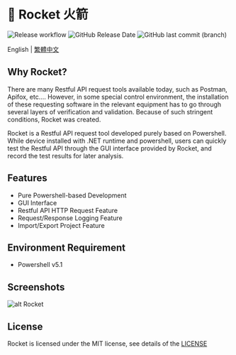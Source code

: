 # 🚀 Rocket 火箭

![Release workflow](https://github.com/CH-Chang/Rocket/actions/workflows/Release.yml/badge.svg)
![GitHub Release Date](https://img.shields.io/github/release-date/CH-Chang/Rocket)
![GitHub last commit (branch)](https://img.shields.io/github/last-commit/CH-Chang/Rocket/main)

English | [繁體中文](README.md)

## Why Rocket?

There are many Restful API request tools available today, such as Postman, Apifox, etc.... However, in some special control environment, the installation of these requesting software in the relevant equipment has to go through several layers of verification and validation. Because of such stringent conditions, Rocket was created.

Rocket is a Restful API request tool developed purely based on Powershell. While device installed with .NET runtime and powershell, users can quickly test the Restful API through the GUI interface provided by Rocket, and record the test results for later analysis.

## Features

- Pure Powershell-based Development
- GUI Interface
- Restful API HTTP Request Feature
- Request/Response Logging Feature
- Import/Export Project Feature

## Environment Requirement

- Powershell v5.1

## Screenshots

![alt Rocket](https://i.imgur.com/YCwvr8u.png)

## License

Rocket is licensed under the MIT license, see details of the [LICENSE](LICENSE)
